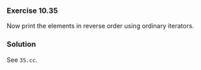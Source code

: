 ### Exercise 10.35

Now print the elements in reverse order using ordinary iterators.

### Solution

See `35.cc`.
